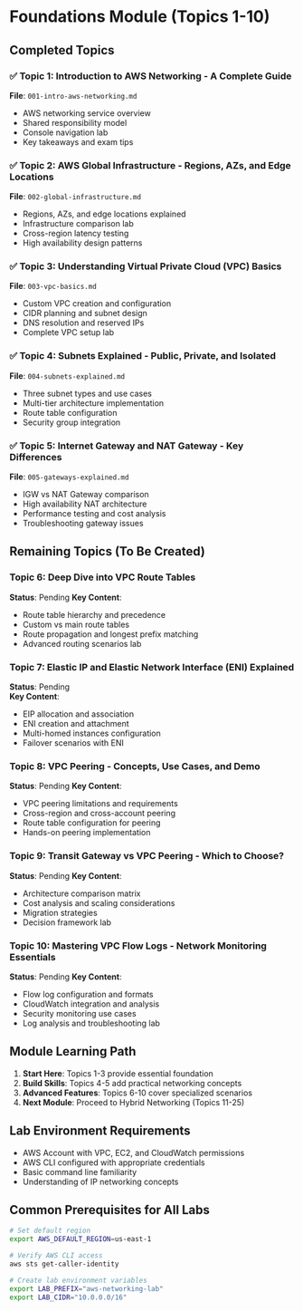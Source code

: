 # Foundations Module (Topics 1-10)

## Completed Topics

### ✅ Topic 1: Introduction to AWS Networking - A Complete Guide
**File**: `001-intro-aws-networking.md`
- AWS networking service overview
- Shared responsibility model
- Console navigation lab
- Key takeaways and exam tips

### ✅ Topic 2: AWS Global Infrastructure - Regions, AZs, and Edge Locations  
**File**: `002-global-infrastructure.md`
- Regions, AZs, and edge locations explained
- Infrastructure comparison lab
- Cross-region latency testing
- High availability design patterns

### ✅ Topic 3: Understanding Virtual Private Cloud (VPC) Basics
**File**: `003-vpc-basics.md`
- Custom VPC creation and configuration
- CIDR planning and subnet design
- DNS resolution and reserved IPs
- Complete VPC setup lab

### ✅ Topic 4: Subnets Explained - Public, Private, and Isolated
**File**: `004-subnets-explained.md`
- Three subnet types and use cases
- Multi-tier architecture implementation
- Route table configuration
- Security group integration

### ✅ Topic 5: Internet Gateway and NAT Gateway - Key Differences
**File**: `005-gateways-explained.md`
- IGW vs NAT Gateway comparison
- High availability NAT architecture
- Performance testing and cost analysis
- Troubleshooting gateway issues

## Remaining Topics (To Be Created)

### Topic 6: Deep Dive into VPC Route Tables
**Status**: Pending
**Key Content**:
- Route table hierarchy and precedence
- Custom vs main route tables
- Route propagation and longest prefix matching
- Advanced routing scenarios lab

### Topic 7: Elastic IP and Elastic Network Interface (ENI) Explained
**Status**: Pending  
**Key Content**:
- EIP allocation and association
- ENI creation and attachment
- Multi-homed instances configuration
- Failover scenarios with ENI

### Topic 8: VPC Peering - Concepts, Use Cases, and Demo
**Status**: Pending
**Key Content**:
- VPC peering limitations and requirements
- Cross-region and cross-account peering
- Route table configuration for peering
- Hands-on peering implementation

### Topic 9: Transit Gateway vs VPC Peering - Which to Choose?
**Status**: Pending
**Key Content**:
- Architecture comparison matrix
- Cost analysis and scaling considerations
- Migration strategies
- Decision framework lab

### Topic 10: Mastering VPC Flow Logs - Network Monitoring Essentials
**Status**: Pending
**Key Content**:
- Flow log configuration and formats
- CloudWatch integration and analysis
- Security monitoring use cases
- Log analysis and troubleshooting lab

## Module Learning Path

1. **Start Here**: Topics 1-3 provide essential foundation
2. **Build Skills**: Topics 4-5 add practical networking concepts  
3. **Advanced Features**: Topics 6-10 cover specialized scenarios
4. **Next Module**: Proceed to Hybrid Networking (Topics 11-25)

## Lab Environment Requirements

- AWS Account with VPC, EC2, and CloudWatch permissions
- AWS CLI configured with appropriate credentials
- Basic command line familiarity
- Understanding of IP networking concepts

## Common Prerequisites for All Labs

```bash
# Set default region
export AWS_DEFAULT_REGION=us-east-1

# Verify AWS CLI access
aws sts get-caller-identity

# Create lab environment variables
export LAB_PREFIX="aws-networking-lab"
export LAB_CIDR="10.0.0.0/16"
```